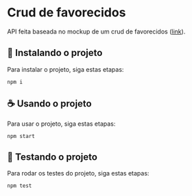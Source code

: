 # Crud de favorecidos
API feita baseada no mockup de um crud de favorecidos ([link](https://www.figma.com/proto/7806OKvCtZp10tgZwwaqnp/Teste-DEV?page-id=0%3A1&node-id=0%3A86&viewport=241%2C48%2C0.07&scaling=min-zoom&starting-point-node-id=0%3A86)).

## 🚀 Instalando o projeto

Para instalar o projeto, siga estas etapas:

```
npm i
```

## ☕ Usando o projeto

Para usar o projeto, siga estas etapas:

```
npm start
```

## 🧪 Testando o projeto

Para rodar os testes do projeto, siga estas etapas:

```
npm test
```